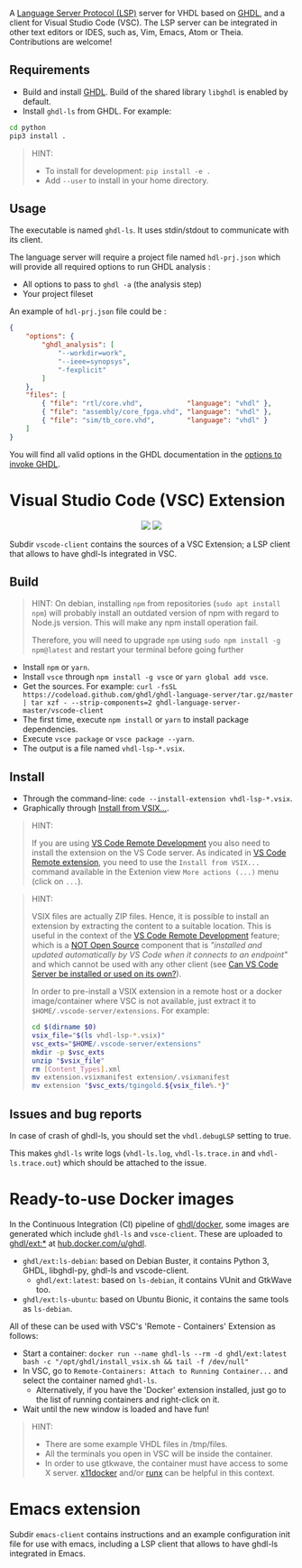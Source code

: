 A [Language Server Protocol (LSP)](https://en.wikipedia.org/wiki/Language_Server_Protocol) server for VHDL based on [GHDL](https://github.com/ghdl/ghdl), and a client for Visual Studio Code (VSC). The LSP server can be integrated in other text editors or IDES, such as, Vim, Emacs, Atom or Theia. Contributions are welcome!

## Requirements

- Build and install [GHDL](https://github.com/ghdl/ghdl). Build of the shared library `libghdl` is enabled by default.
- Install `ghdl-ls` from GHDL.  For example:

``` bash
cd python
pip3 install .
```

> HINT:
> - To install for development: `pip install -e .`
> - Add `--user` to install in your home directory.

## Usage

The executable is named `ghdl-ls`. It uses stdin/stdout to communicate with
its client.

The language server will require a project file named `hdl-prj.json` which will provide all required options to run GHDL analysis :
 - All options to pass to `ghdl -a` (the analysis step)
 - Your project fileset

An example of `hdl-prj.json` file could be :
```json
{
    "options": {
        "ghdl_analysis": [
            "--workdir=work",
            "--ieee=synopsys",
            "-fexplicit"
        ]
    },
    "files": [
        { "file": "rtl/core.vhd",           "language": "vhdl" },
        { "file": "assembly/core_fpga.vhd", "language": "vhdl" },
        { "file": "sim/tb_core.vhd",        "language": "vhdl" }
    ]
}
```

You will find all valid options in the GHDL documentation in the [options to invoke GHDL](https://ghdl.readthedocs.io/en/latest/using/InvokingGHDL.html#options).

# Visual Studio Code (VSC) Extension

<p align="center">
  <a title="vscode-client Dependency Status" href="https://david-dm.org/ghdl/ghdl-language-server?path=vscode-client"><img src="https://img.shields.io/david/ghdl/ghdl-language-server.svg?path=vscode-client&longCache=true&style=flat-square&label=deps"></a><!--
  -->
  <a title="vscode-client DevDependency Status" href="https://david-dm.org/ghdl/ghdl-language-server?path=vscode-client&type=dev"><img src="https://img.shields.io/david/dev/ghdl/ghdl-language-server.svg?path=vscode-client&longCache=true&style=flat-square&label=devdeps"></a><!--
  -->
</p>

Subdir `vscode-client` contains the sources of a VSC Extension; a LSP client that allows to have ghdl-ls integrated in VSC.

## Build

> HINT: On debian, installing `npm` from repositories (`sudo apt install npm`) will probably install an outdated version of npm with regard to Node.js version. This will make any npm install operation fail.
>
> Therefore, you will need to upgrade `npm` using `sudo npm install -g npm@latest` and restart your terminal before going further

- Install `npm` or `yarn`.
- Install `vsce` through `npm install -g vsce` or `yarn global add vsce`.
- Get the sources. For example: `curl -fsSL https://codeload.github.com/ghdl/ghdl-language-server/tar.gz/master | tar xzf - --strip-components=2 ghdl-language-server-master/vscode-client`
- The first time, execute `npm install` or `yarn` to install package dependencies.
- Execute `vsce package` or `vsce package --yarn`.
- The output is a file named `vhdl-lsp-*.vsix`.

## Install

- Through the command-line: `code --install-extension vhdl-lsp-*.vsix`.
- Graphically through [Install from VSIX...](https://code.visualstudio.com/docs/editor/extension-gallery#_install-from-a-vsix).

> HINT:
>
> If you are using [VS Code Remote Development](https://code.visualstudio.com/docs/remote/remote-overview) you also need to install the extension on the VS Code server.  As indicated in [VS Code Remote extension](https://code.visualstudio.com/api/advanced-topics/remote-extensions#installing-a-development-version-of-your-extension), you need to use the `Install from VSIX...` command available in the Extenion view `More actions (...)` menu (click on `...`).

> HINT:
>
> VSIX files are actually ZIP files. Hence, it is possible to install an extension by extracting the content to a suitable location. This is useful in the context of the [VS Code Remote Development](https://code.visualstudio.com/docs/remote/remote-overview) feature; which is a [NOT Open Source](https://code.visualstudio.com/docs/remote/faq#_why-arent-the-remote-development-extensions-or-their-components-open-source) component that is *"installed and updated automatically by VS Code when it connects to an endpoint"* and which cannot be used with any other client (see [Can VS Code Server be installed or used on its own?](https://code.visualstudio.com/docs/remote/faq#_can-vs-code-server-be-installed-or-used-on-its-own)).
>
> In order to pre-install a VSIX extension in a remote host or a docker image/container where VSC is not available, just extract it to `$HOME/.vscode-server/extensions`. For example:
>
> ``` bash
> cd $(dirname $0)
> vsix_file="$(ls vhdl-lsp-*.vsix)"
> vsc_exts="$HOME/.vscode-server/extensions"
> mkdir -p $vsc_exts
> unzip "$vsix_file"
> rm [Content_Types].xml
> mv extension.vsixmanifest extension/.vsixmanifest
> mv extension "$vsc_exts/tgingold.${vsix_file%.*}"
> ```

## Issues and bug reports

In case of crash of ghdl-ls, you should set the `vhdl.debugLSP` setting to true.

This makes `ghdl-ls` write logs (`vhdl-ls.log`, `vhdl-ls.trace.in` and `vhdl-ls.trace.out`) which should be attached to the issue.

# Ready-to-use Docker images

In the Continuous Integration (CI) pipeline of [ghdl/docker](https://github.com/ghdl/docker), some images are generated which include `ghdl-ls` and `vsce-client`. These are uploaded to [ghdl/ext:*](https://hub.docker.com/r/ghdl/ext/tags) at [hub.docker.com/u/ghdl](https://cloud.docker.com/u/ghdl/repository/list).

- `ghdl/ext:ls-debian`: based on Debian Buster, it contains Python 3, GHDL, libghdl-py, ghdl-ls and vscode-client.
  - `ghdl/ext:latest`: based on `ls-debian`, it contains VUnit and GtkWave too.
- `ghdl/ext:ls-ubuntu`: based on Ubuntu Bionic, it contains the same tools as `ls-debian`.

All of these can be used with VSC's 'Remote - Containers' Extension as follows:

- Start a container: `docker run --name ghdl-ls --rm -d ghdl/ext:latest bash -c "/opt/ghdl/install_vsix.sh && tail -f /dev/null"`
- In VSC, go to `Remote-Containers: Attach to Running Container...` and select the container named `ghdl-ls`.
  - Alternatively, if you have the 'Docker' extension installed, just go to the list of running containers and right-click on it.
- Wait until the new window is loaded and have fun!

> HINT:
>
> - There are some example VHDL files in /tmp/files.
> - All the terminals you open in VSC will be inside the container.
> - In order to use gtkwave, the container must have access to some X server. [x11docker](https://github.com/mviereck/x11docker) and/or [runx](https://github.com/mviereck/runx) can be helpful in this context.

# Emacs extension

Subdir `emacs-client` contains instructions and an example configuration init file for use with emacs, including a LSP client that allows to have ghdl-ls integrated in Emacs.
